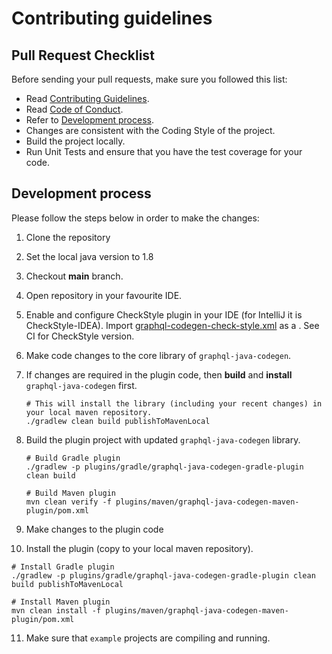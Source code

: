 # Contributing guidelines

## Pull Request Checklist

Before sending your pull requests, make sure you followed this list:

- Read [Contributing Guidelines](CONTRIBUTING.md).
- Read [Code of Conduct](CODE_OF_CONDUCT.md).
- Refer to [Development process](#development-process).
- Changes are consistent with the Coding Style of the project.
- Build the project locally.
- Run Unit Tests and ensure that you have the test coverage for your code.

## Development process

Please follow the steps below in order to make the changes:

1. Clone the repository
2. Set the local java version to 1.8
3. Checkout **main** branch.
4. Open repository in your favourite IDE.
5. Enable and configure CheckStyle plugin in your IDE (for IntelliJ it is CheckStyle-IDEA).
   Import [graphql-codegen-check-style.xml](config/checkstyle/graphql-codegen-check-style.xml) as a .
   See CI for CheckStyle version.
6. Make code changes to the core library of `graphql-java-codegen`.
7. If changes are required in the plugin code, then **build** and **install** `graphql-java-codegen` first.

   ```shell script
   # This will install the library (including your recent changes) in your local maven repository.
   ./gradlew clean build publishToMavenLocal
   ```

8. Build the plugin project with updated `graphql-java-codegen` library.

   ```shell script
   # Build Gradle plugin
   ./gradlew -p plugins/gradle/graphql-java-codegen-gradle-plugin clean build
   
   # Build Maven plugin
   mvn clean verify -f plugins/maven/graphql-java-codegen-maven-plugin/pom.xml
   ```

9. Make changes to the plugin code
10. Install the plugin (copy to your local maven repository).

   ```shell script
   # Install Gradle plugin
   ./gradlew -p plugins/gradle/graphql-java-codegen-gradle-plugin clean build publishToMavenLocal
   
   # Install Maven plugin
   mvn clean install -f plugins/maven/graphql-java-codegen-maven-plugin/pom.xml
   ```

11. Make sure that `example` projects are compiling and running.
